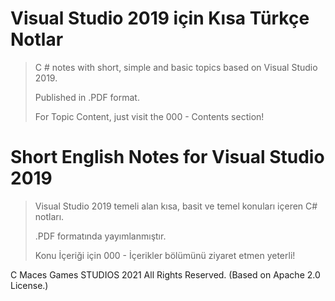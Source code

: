# Visual Studio 2019 için Kısa Türkçe Notlar

>C # notes with short, simple and basic topics based on Visual Studio 2019.
>
>Published in .PDF format.
>
>For Topic Content, just visit the 000 - Contents section!

# Short English Notes for Visual Studio 2019

>Visual Studio 2019 temeli alan kısa, basit ve temel konuları içeren C# notları.
>
>.PDF formatında yayımlanmıştır.
>
>Konu İçeriği için 000 - İçerikler bölümünü ziyaret etmen yeterli!

C Maces Games STUDIOS 2021 All Rights Reserved. (Based on Apache 2.0 License.)
